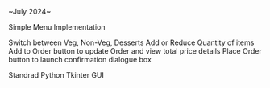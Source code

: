 ~July 2024~

Simple Menu Implementation


Switch between Veg, Non-Veg, Desserts
Add or Reduce Quantity of items
Add to Order button to update Order and view total price details
Place Order button to launch confirmation dialogue box

Standrad Python Tkinter GUI

